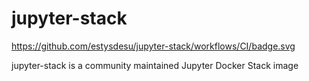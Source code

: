# jupyter-stack 
https://github.com/estysdesu/jupyter-stack/workflows/CI/badge.svg


jupyter-stack is a community maintained Jupyter Docker Stack image
